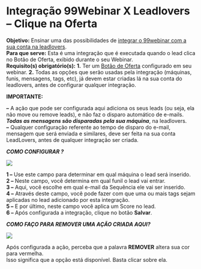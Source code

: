 # Integração 99Webinar X Leadlovers – Clique na Oferta

**Objetivo:** Ensinar uma das possibilidades de [integrar o 99webinar com a sua conta na leadlovers](https://suporte.love/integracao-99-ll/).\
**Para que serve:** Esta é uma integração que é executada quando o lead clica no Botão de Oferta, exibido durante o seu Webinar.\
**Requisito(s) obrigatório(s):** **1.** Ter um [Botão de Oferta](https://suporte.love/botao-de-oferta/) configurado em seu webinar. **2.** Todas as opções que serão usadas pela integração (máquinas, funis, mensagens, tags, etc), já devem estar criadas lá na sua conta do leadlovers, antes de configurar qualquer integração.

**IMPORTANTE:**

**–** A ação que pode ser configurada aqui adiciona os seus leads (ou seja, ela não move ou remove leads), e não faz o disparo automático de e-mails. _**Todas as mensagens são disparadas pela sua máquina**_, na leadlovers.\
**–** Qualquer configuração referente ao tempo de disparo do e-mail, mensagem que será enviada e similares, deve ser feita na sua conta LeadLovers, antes de qualquer integração ser criada.

_**COMO CONFIGURAR ?**_

![](https://legado.leadlovers.site/wp-content/uploads/2019/04/99Webinar\_-Integracao-leadlovers-%E2%80%93-Clique-na-Oferta-360041259553\_mceclip0.png)

**1 –** Use este campo para determinar em qual máquina o lead será inserido.\
**2 –** Neste campo, você determina em qual funil o lead vai entrar.\
**3 –** Aqui, você escolhe em qual e-mail da Sequência ele vai ser inserido.\
**4 –** Através deste campo, você pode fazer com que uma ou mais tags sejam aplicadas no lead adicionado por esta integração.\
**5 –** E por último, neste campo você aplica um Score no lead.\
**6 –** Após configurada a integração, clique no botão **Salvar**.

_**COMO FAÇO PARA REMOVER UMA AÇÃO CRIADA AQUI?**_

![](https://legado.leadlovers.site/wp-content/uploads/2019/04/99Webinar\_-Integracao-leadlovers-%E2%80%93-Clique-na-Oferta-360041259553\_mceclip1.png)

Após configurada a ação, perceba que a palavra **REMOVER** altera sua cor para vermelha.\
Isso significa que a opção está disponível. Basta clicar sobre ela.
